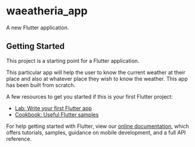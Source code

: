 # waeatheria_app

A new Flutter application.

## Getting Started

This project is a starting point for a Flutter application.

This particular app will help the user to know the current weather at their place and also at whatever place they wish to know the weather.
This app has been built from scratch.

A few resources to get you started if this is your first Flutter project:

- [Lab: Write your first Flutter app](https://flutter.dev/docs/get-started/codelab)
- [Cookbook: Useful Flutter samples](https://flutter.dev/docs/cookbook)

For help getting started with Flutter, view our
[online documentation](https://flutter.dev/docs), which offers tutorials,
samples, guidance on mobile development, and a full API reference.
